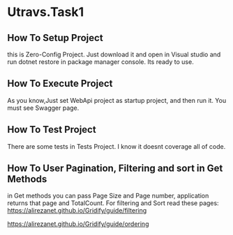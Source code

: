 # Utravs.Task1



How To Setup Project
-------------
this is Zero-Config Project. Just download it and open in Visual studio and run dotnet restore in package manager console. Its ready to use.

How To Execute Project
-------------
 As you know,Just set WebApi project as startup project, and then run it. You must see Swagger page. 
 
 How To Test Project
-------------
There are some tests in Tests Project. I know it doesnt coverage all of code.

 How To User Pagination, Filtering and sort in Get Methods
-------------
in Get methods you can pass Page Size and Page number, application returns that page and TotalCount.
For filtering and Sort read these pages:
https://alirezanet.github.io/Gridify/guide/filtering

https://alirezanet.github.io/Gridify/guide/ordering
